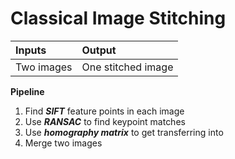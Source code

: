 # Classical Image Stitching
| Inputs     | Output             |
|:-----------|:-------------------|
| Two images | One stitched image |  

__Pipeline__
1. Find ___SIFT___ feature points in each image
1. Use ___RANSAC___ to find keypoint matches
1. Use ___homography matrix___ to get transferring into
1. Merge two images